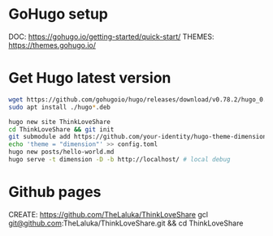 # GoHugo setup
DOC: https://gohugo.io/getting-started/quick-start/
THEMES: https://themes.gohugo.io/

# Get Hugo latest version

```bash
wget https://github.com/gohugoio/hugo/releases/download/v0.78.2/hugo_0.78.2_Linux-64bit.deb
sudo apt install ./hugo*.deb

hugo new site ThinkLoveShare
cd ThinkLoveShare && git init
git submodule add https://github.com/your-identity/hugo-theme-dimension.git themes/dimension
echo 'theme = "dimension"' >> config.toml
hugo new posts/hello-world.md
hugo serve -t dimension -D -b http://localhost/ # local debug
```

# Github pages

CREATE: https://github.com/TheLaluka/ThinkLoveShare
gcl git@github.com:TheLaluka/ThinkLoveShare.git && cd ThinkLoveShare


